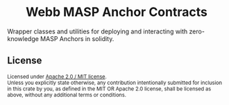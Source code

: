 <h1 align="center">Webb MASP Anchor Contracts</h1>

Wrapper classes and utilities for deploying and interacting with zero-knowledge MASP Anchors in solidity.
 
## License

<sup>
Licensed under <a href="LICENSE">Apache 2.0 / MIT license</a>.
</sup>

<br/>

<sub>
Unless you explicitly state otherwise, any contribution intentionally submitted for inclusion in this crate by you, as defined in the MIT OR Apache 2.0 license, shall be licensed as above, without any additional terms or conditions.
</sub>

